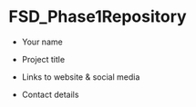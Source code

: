# FSD_Phase1Repository
- Your name 

- Project title

- Links to website & social media

- Contact details
